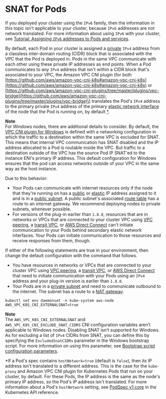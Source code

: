 # SNAT for Pods<a name="external-snat"></a>

If you deployed your cluster using the `IPv6` family, then the information in this topic isn't applicable to your cluster, because `IPv6` addresses are not network translated\. For more information about using `IPv6` with your cluster, see [Tutorial: Assigning `IPv6` addresses to Pods and services](cni-ipv6.md)\.

By default, each Pod in your cluster is assigned a [private](https://docs.aws.amazon.com/AWSEC2/latest/UserGuide/using-instance-addressing.html#concepts-private-addresses) `IPv4` address from a classless inter\-domain routing \(CIDR\) block that is associated with the VPC that the Pod is deployed in\. Pods in the same VPC communicate with each other using these private IP addresses as end points\. When a Pod communicates to any `IPv4` address that isn't within a CIDR block that's associated to your VPC, the Amazon VPC CNI plugin \(for both [https://github.com/aws/amazon-vpc-cni-k8s#amazon-vpc-cni-k8s](https://github.com/aws/amazon-vpc-cni-k8s#amazon-vpc-cni-k8s) or [https://github.com/aws/amazon-vpc-cni-plugins/tree/master/plugins/vpc-bridge](https://github.com/aws/amazon-vpc-cni-plugins/tree/master/plugins/vpc-bridge)\) translates the Pod's `IPv4` address to the primary private `IPv4` address of the primary [elastic network interface](https://docs.aws.amazon.com/AWSEC2/latest/UserGuide/using-eni.html#eni-basics) of the node that the Pod is running on, by default [\*](#snat-exception)\.

**Note**  
For Windows nodes, there are additional details to consider\. By default, the [VPC CNI plugin for Windows](https://github.com/aws/amazon-vpc-cni-plugins/tree/master/plugins/vpc-bridge) is defined with a networking configuration in which the traffic to a destination within the same VPC is excluded for SNAT\. This means that internal VPC communication has SNAT disabled and the IP address allocated to a Pod is routable inside the VPC\. But traffic to a destination outside of the VPC has the source Pod IP SNAT'ed to the instance ENI's primary IP address\. This default configuration for Windows ensures that the pod can access networks outside of your VPC in the same way as the host instance\.

Due to this behavior:
+ Your Pods can communicate with internet resources only if the node that they're running on has a [public](https://docs.aws.amazon.com/AWSEC2/latest/UserGuide/using-instance-addressing.html#concepts-public-addresses) or [elastic](https://docs.aws.amazon.com/vpc/latest/userguide/vpc-eips.html) IP address assigned to it and is in a [public subnet](https://docs.aws.amazon.com/vpc/latest/userguide/configure-subnets.html#subnet-basics)\. A public subnet's associated [route table](https://docs.aws.amazon.com/vpc/latest/userguide/VPC_Route_Tables.html) has a route to an internet gateway\. We recommend deploying nodes to private subnets, whenever possible\.
+ For versions of the plug\-in earlier than `1.8.0`, resources that are in networks or VPCs that are connected to your cluster VPC using [VPC peering](https://docs.aws.amazon.com/vpc/latest/peering/what-is-vpc-peering.html), a [transit VPC](https://docs.aws.amazon.com/whitepapers/latest/aws-vpc-connectivity-options/transit-vpc-option.html), or [AWS Direct Connect](https://docs.aws.amazon.com/directconnect/latest/UserGuide/Welcome.html) can't initiate communication to your Pods behind secondary elastic network interfaces\. Your Pods can initiate communication to those resources and receive responses from them, though\.

If either of the following statements are true in your environment, then change the default configuration with the command that follows\.
+ You have resources in networks or VPCs that are connected to your cluster VPC using [VPC peering](https://docs.aws.amazon.com/vpc/latest/peering/what-is-vpc-peering.html), a [transit VPC](https://docs.aws.amazon.com/whitepapers/latest/aws-vpc-connectivity-options/transit-vpc-option.html), or [AWS Direct Connect](https://docs.aws.amazon.com/directconnect/latest/UserGuide/Welcome.html) that need to initiate communication with your Pods using an `IPv4` address and your plug\-in version is earlier than `1.8.0`\.
+ Your Pods are in a [private subnet](https://docs.aws.amazon.com/vpc/latest/userguide/configure-subnets.html#subnet-basics) and need to communicate outbound to the internet\. The subnet has a route to a [NAT gateway](https://docs.aws.amazon.com/vpc/latest/userguide/vpc-nat-gateway.html)\.

```
kubectl set env daemonset -n kube-system aws-node AWS_VPC_K8S_CNI_EXTERNALSNAT=true
```

**Note**  
The `AWS_VPC_K8S_CNI_EXTERNALSNAT` and `AWS_VPC_K8S_CNI_EXCLUDE_SNAT_CIDRS` CNI configuration variables aren’t applicable to Windows nodes\. Disabling SNAT isn’t supported for Windows\. As for excluding a list of `IPv4` CIDRs from SNAT, you can define this by specifying the `ExcludedSnatCIDRs` parameter in the Windows bootstrap script\. For more information on using this parameter, see [Bootstrap script configuration parameters](eks-optimized-windows-ami.md#bootstrap-script-configuration-parameters)\.

 \*If a Pod's spec contains `hostNetwork=true` \(default is `false`\), then its IP address isn't translated to a different address\. This is the case for the `kube-proxy` and Amazon VPC CNI plugin for Kubernetes Pods that run on your cluster, by default\. For these Pods, the IP address is the same as the node's primary IP address, so the Pod's IP address isn't translated\. For more information about a Pod's `hostNetwork` setting, see [PodSpec v1 core](https://kubernetes.io/docs/reference/generated/kubernetes-api/v1.27/#podspec-v1-core) in the Kubernetes API reference\. 